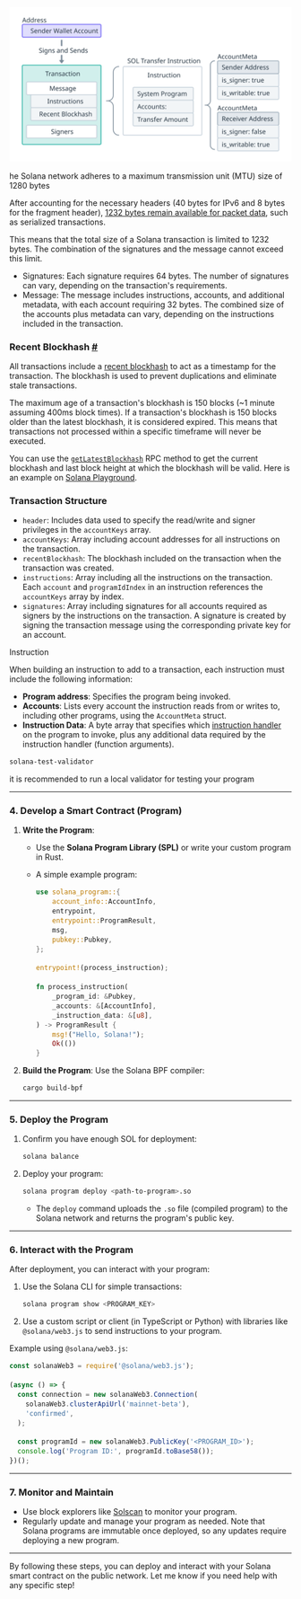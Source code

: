 

![SOL Transfer](./assets/sol-transfer.svg)







he Solana network adheres to a maximum transmission unit (MTU) size of 1280 bytes

After accounting for the necessary headers (40 bytes for IPv6 and 8 bytes for the fragment header), [1232 bytes remain available for packet data](https://github.com/solana-labs/solana/blob/27eff8408b7223bb3c4ab70523f8a8dca3ca6645/sdk/src/packet.rs#L16-L21), such as serialized transactions.

This means that the total size of a Solana transaction is limited to 1232 bytes. The combination of the signatures and the message cannot exceed this limit.

- Signatures: Each signature requires 64 bytes. The number of signatures can vary, depending on the transaction's requirements.
- Message: The message includes instructions, accounts, and additional metadata, with each account requiring 32 bytes. The combined size of the accounts plus metadata can vary, depending on the instructions included in the transaction.



### Recent Blockhash [#](https://solana.com/docs/core/transactions#recent-blockhash)

All transactions include a [recent blockhash](https://github.com/solana-labs/solana/blob/27eff8408b7223bb3c4ab70523f8a8dca3ca6645/sdk/program/src/message/legacy.rs#L122) to act as a timestamp for the transaction. The blockhash is used to prevent duplications and eliminate stale transactions.

The maximum age of a transaction's blockhash is 150 blocks (~1 minute assuming 400ms block times). If a transaction's blockhash is 150 blocks older than the latest blockhash, it is considered expired. This means that transactions not processed within a specific timeframe will never be executed.

You can use the [`getLatestBlockhash`](https://solana.com/docs/rpc/http/getlatestblockhash) RPC method to get the current blockhash and last block height at which the blockhash will be valid. Here is an example on [Solana Playground](https://beta.solpg.io/661a06e1cffcf4b13384d046).



### Transaction Structure

- `header`: Includes data used to specify the read/write and signer privileges in the `accountKeys` array.
- `accountKeys`: Array including account addresses for all instructions on the transaction.
- `recentBlockhash`: The blockhash included on the transaction when the transaction was created.
- `instructions`: Array including all the instructions on the transaction. Each `account` and `programIdIndex` in an instruction references the `accountKeys` array by index.
- `signatures`: Array including signatures for all accounts required as signers by the instructions on the transaction. A signature is created by signing the transaction message using the corresponding private key for an account.







Instruction

When building an instruction to add to a transaction, each instruction must include the following information:

- **Program address**: Specifies the program being invoked.
- **Accounts**: Lists every account the instruction reads from or writes to, including other programs, using the `AccountMeta` struct.
- **Instruction Data**: A byte array that specifies which [instruction handler](https://solana.com/docs/terminology#instruction-handler) on the program to invoke, plus any additional data required by the instruction handler (function arguments).



















```bash
solana-test-validator
```

it is recommended to run a local validator for testing your program





---

### **4. Develop a Smart Contract (Program)**

1. **Write the Program**:

   - Use the **Solana Program Library (SPL)** or write your custom program in Rust.

   - A simple example program:

     ```rust
     use solana_program::{
         account_info::AccountInfo,
         entrypoint,
         entrypoint::ProgramResult,
         msg,
         pubkey::Pubkey,
     };
     
     entrypoint!(process_instruction);
     
     fn process_instruction(
         _program_id: &Pubkey,
         _accounts: &[AccountInfo],
         _instruction_data: &[u8],
     ) -> ProgramResult {
         msg!("Hello, Solana!");
         Ok(())
     }
     ```

2. **Build the Program**: Use the Solana BPF compiler:

   ```bash
   cargo build-bpf
   ```

------

### **5. Deploy the Program**

1. Confirm you have enough SOL for deployment:

   ```bash
   solana balance
   ```

2. Deploy your program:

   ```bash
   solana program deploy <path-to-program>.so
   ```

   - The `deploy` command uploads the `.so` file (compiled program) to the Solana network and returns the program's public key.

------

### **6. Interact with the Program**

After deployment, you can interact with your program:

1. Use the Solana CLI for simple transactions:

   ```bash
   solana program show <PROGRAM_KEY>
   ```

2. Use a custom script or client (in TypeScript or Python) with libraries like `@solana/web3.js` to send instructions to your program.

Example using `@solana/web3.js`:

```javascript
const solanaWeb3 = require('@solana/web3.js');

(async () => {
  const connection = new solanaWeb3.Connection(
    solanaWeb3.clusterApiUrl('mainnet-beta'),
    'confirmed',
  );

  const programId = new solanaWeb3.PublicKey('<PROGRAM_ID>');
  console.log('Program ID:', programId.toBase58());
})();
```

------

### **7. Monitor and Maintain**

- Use block explorers like [Solscan](https://solscan.io/) to monitor your program.
- Regularly update and manage your program as needed. Note that Solana programs are immutable once deployed, so any updates require deploying a new program.

------

By following these steps, you can deploy and interact with your Solana smart contract on the public network. Let me know if you need help with any specific step!


